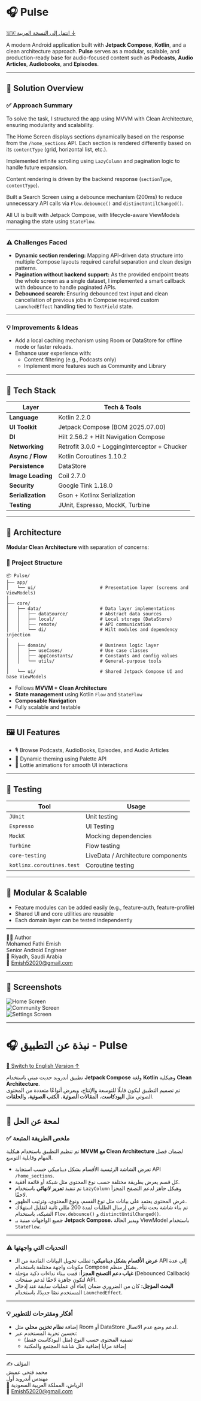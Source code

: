 # 🎧 Pulse

[🇸🇦 انتقل إلى النسخة العربية ↓](#-نبذة-عن-التطبيق---pulse)

A modern Android application built with **Jetpack Compose**, **Kotlin**, and a clean architecture approach. **Pulse** serves as a modular, scalable, and production-ready base for audio-focused content such as **Podcasts**, **Audio Articles**, **Audiobooks**, and **Episodes**.

---

## 📝 Solution Overview

### ✅ Approach Summary

To solve the task, I structured the app using MVVM with Clean Architecture, ensuring modularity and scalability.

The Home Screen displays sections dynamically based on the response from the `/home_sections` API. Each section is rendered differently based on its `contentType` (grid, horizontal list, etc.).

Implemented infinite scrolling using `LazyColumn` and pagination logic to handle future expansion.

Content rendering is driven by the backend response (`sectionType`, `contentType`).

Built a Search Screen using a debounce mechanism (200ms) to reduce unnecessary API calls via `Flow.debounce()` and `distinctUntilChanged()`.

All UI is built with Jetpack Compose, with lifecycle-aware ViewModels managing the state using `StateFlow`.

---

### ⚠️ Challenges Faced

- **Dynamic section rendering:** Mapping API-driven data structure into multiple Compose layouts required careful separation and clean design patterns.
- **Pagination without backend support:** As the provided endpoint treats the whole screen as a single dataset, I implemented a smart callback with debounce to handle paginated APIs.
- **Debounced search:** Ensuring debounced text input and clean cancellation of previous jobs in Compose required custom `LaunchedEffect` handling tied to `TextField` state.

---

### 💡 Improvements & Ideas

- Add a local caching mechanism using Room or DataStore for offline mode or faster reloads.
- Enhance user experience with:
  - Content filtering (e.g., Podcasts only)
  - Implement more features such as Community and Library

---

## 🚀 Tech Stack

| Layer       | Tech & Tools |
|-------------|--------------|
| **Language**      | Kotlin 2.2.0 |
| **UI Toolkit**    | Jetpack Compose (BOM 2025.07.00) |
| **DI**            | Hilt 2.56.2 + Hilt Navigation Compose |
| **Networking**    | Retrofit 3.0.0 + LoggingInterceptor + Chucker |
| **Async / Flow**  | Kotlin Coroutines 1.10.2 |
| **Persistence**   | DataStore |
| **Image Loading** | Coil 2.7.0 |
| **Security**      | Google Tink 1.18.0 |
| **Serialization** | Gson + Kotlinx Serialization |
| **Testing**       | JUnit, Espresso, MockK, Turbine |

---

## 🧱 Architecture

**Modular Clean Architecture** with separation of concerns:

### 📁 Project Structure

```text
📦 Pulse/
├── app/
│   └── ui/                        # Presentation layer (screens and ViewModels)
│
├── core/
│   ├── data/                      # Data layer implementations
│   │   ├── dataSource/            # Abstract data sources
│   │   ├── local/                 # Local storage (DataStore)
│   │   ├── remote/                # API communication
│   │   └── di/                    # Hilt modules and dependency injection
│
│   ├── domain/                    # Business logic layer
│   │   ├── useCases/              # Use case classes
│   │   ├── appConstants/          # Constants and config values
│   │   └── utils/                 # General-purpose tools
│
│   └── ui/                        # Shared Jetpack Compose UI and base ViewModels
```

- Follows **MVVM + Clean Architecture**
- **State management** using Kotlin `Flow` and `StateFlow`
- **Composable Navigation**
- Fully scalable and testable

---

## 🖼️ UI Features

- 🎙️ Browse Podcasts, AudioBooks, Episodes, and Audio Articles
- 🎨 Dynamic theming using Palette API
- 🔄 Lottie animations for smooth UI interactions

---

## 🧪 Testing

| Tool       | Usage |
|------------|-------|
| `JUnit` | Unit testing |
| `Espresso` | UI Testing |
| `MockK` | Mocking dependencies |
| `Turbine` | Flow testing |
| `core-testing` | LiveData / Architecture components |
| `kotlinx.coroutines.test` | Coroutine testing |

---

## 🧩 Modular & Scalable

- Feature modules can be added easily (e.g., feature-auth, feature-profile)
- Shared UI and core utilities are reusable
- Each domain layer can be tested independently

---

👨‍💻 Author  
Mohamed Fathi Emish  
Senior Android Engineer  
📍 Riyadh, Saudi Arabia  
📧 Emish52020@gmail.com

---

## 📸 Screenshots

![Home Screen](screenshots/1.png)  
![Community Screen](screenshots/2.png)  
![Settings Screen](screenshots/4.png)  

---

# 🎧 نبذة عن التطبيق - Pulse

[🔁 Switch to English Version ↑](#-pulse)

تطبيق أندرويد حديث مبني باستخدام **Jetpack Compose** ولغة **Kotlin** وهيكلية **Clean Architecture**.  
تم تصميم التطبيق ليكون قابلًا للتوسعة والإنتاج، ويعرض أنواعًا متعددة من المحتوى الصوتي مثل **البودكاست**، **المقالات الصوتية**، **الكتب الصوتية**، و**الحلقات**.

---

## 📝 لمحة عن الحل

### ✅ ملخص الطريقة المتبعة

تم تنظيم التطبيق باستخدام هيكلية **MVVM مع Clean Architecture** لضمان فصل المهام وقابلية التوسع.

- تعرض الشاشة الرئيسية الأقسام بشكل ديناميكي حسب استجابة API `/home_sections`.
- كل قسم يعرض بطريقة مختلفة حسب نوع المحتوى مثل شبكة أو قائمة أفقية.
- تم تنفيذ **تمرير لانهائي** باستخدام `LazyColumn` وهيكل جاهز لدعم التصفح المجزأ لاحقًا.
- عرض المحتوى يعتمد على بيانات مثل نوع القسم، ونوع المحتوى، وترتيب الظهور.
- تم بناء شاشة بحث تتأخر في إرسال الطلبات لمدة 200 مللي ثانية لتقليل استهلاك الشبكة، باستخدام `Flow.debounce()` و `distinctUntilChanged()`.
- جميع الواجهات مبنية بـ **Jetpack Compose**، ويدير الحالة ViewModel باستخدام `StateFlow`.

---

### ⚠️ التحديات التي واجهتها

- **عرض الأقسام بشكل ديناميكي:** تطلب تحويل البيانات القادمة من الـ API إلى عدة مكونات واجهة مختلفة باستخدام Compose بشكل منظم.
- **غياب دعم التصفح المجزأ:** قمت ببناء نداءات ذكية مؤجلة (Debounced Callback) لتكون جاهزة لاحقًا لدعم صفحات API.
- **البحث المؤجل:** كان من الضروري ضمان إلغاء أي عمليات سابقة عند إدخال المستخدم نصًا جديدًا، باستخدام `LaunchedEffect`.

---

### 💡 أفكار ومقترحات للتطوير

- إضافة **نظام تخزين محلي** مثل Room أو DataStore لدعم وضع عدم الاتصال.
- تحسين تجربة المستخدم عبر:
  - تصفية المحتوى حسب النوع (مثل البودكاست فقط)
  - إضافة مزايا إضافية مثل شاشة المجتمع والمكتبة

---

✍️ المؤلف  
محمد فتحي عميش  
مهندس أندرويد أول  
📍 الرياض، المملكة العربية السعودية  
📧 Emish52020@gmail.com
